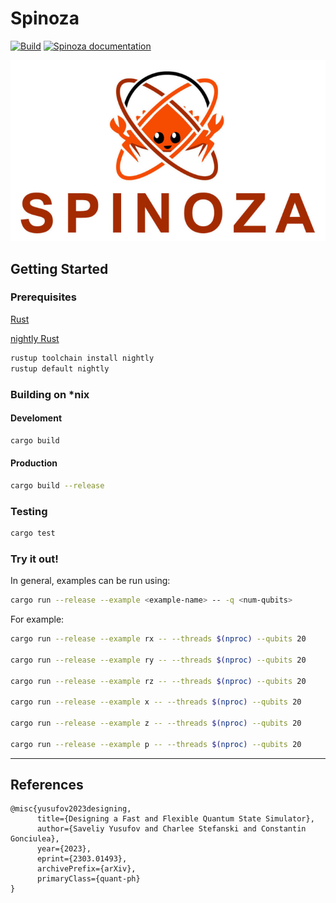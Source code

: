 # Spinoza

[![Build](https://github.com/QuState/spinoza/actions/workflows/rust.yml/badge.svg)](https://github.com/QuState/spinoza/actions/workflows/rust.yml)
[![Spinoza documentation](https://img.shields.io/badge/docs-passing-brightgreen)](https://qustate.github.io/doc/spinoza/)

![ALT TEXT](assets/logo.png)

## Getting Started

### Prerequisites

[Rust](https://www.rust-lang.org/learn/get-started)

[nightly Rust](https://rust-lang.github.io/rustup/concepts/channels.html)
```bash
rustup toolchain install nightly
rustup default nightly
```

### Building on *nix

#### Develoment
```bash
cargo build
```

#### Production
```bash
cargo build --release
```

### Testing
```bash
cargo test
```

### Try it out!

In general, examples can be run using:
```bash
cargo run --release --example <example-name> -- -q <num-qubits>
```

For example:
```bash
cargo run --release --example rx -- --threads $(nproc) --qubits 20

cargo run --release --example ry -- --threads $(nproc) --qubits 20

cargo run --release --example rz -- --threads $(nproc) --qubits 20

cargo run --release --example x -- --threads $(nproc) --qubits 20

cargo run --release --example z -- --threads $(nproc) --qubits 20

cargo run --release --example p -- --threads $(nproc) --qubits 20
```

___

## References
```
@misc{yusufov2023designing,
      title={Designing a Fast and Flexible Quantum State Simulator},
      author={Saveliy Yusufov and Charlee Stefanski and Constantin Gonciulea},
      year={2023},
      eprint={2303.01493},
      archivePrefix={arXiv},
      primaryClass={quant-ph}
}
```
